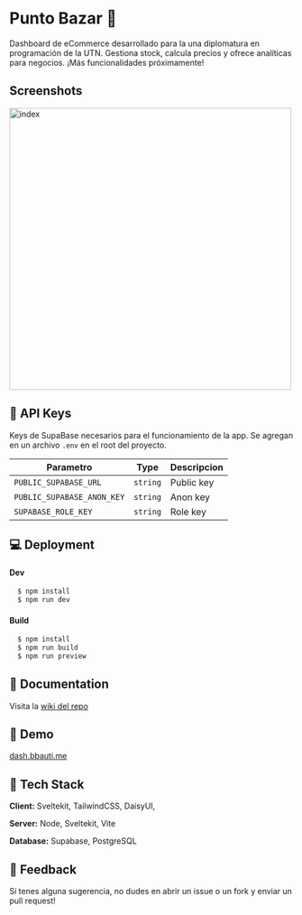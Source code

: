 # Punto Bazar 🛒

Dashboard de eCommerce desarrollado para la una diplomatura en programación de la UTN. Gestiona stock, calcula precios y ofrece analíticas para negocios. ¡Más funcionalidades próximamente!

## Screenshots

<img src="https://i.imgur.com/SqQoLyg.jpg" alt="index" width="500"/>


## 🔑 API Keys

Keys de SupaBase necesarios para el funcionamiento de la app. Se agregan en un archivo `.env` en el root del proyecto.



| Parametro                  | Type     | Descripcion |
|----------------------------|----------|-------------|
| `PUBLIC_SUPABASE_URL`      | `string` | Public key  |
| `PUBLIC_SUPABASE_ANON_KEY` | `string` | Anon key    |
| `SUPABASE_ROLE_KEY`        | `string` | Role key    |


## 💻 Deployment

#### Dev

```bash
  $ npm install
  $ npm run dev
```

#### Build

```bash
  $ npm install
  $ npm run build
  $ npm run preview
```


## 📃 Documentation

Visita la [wiki del repo](https://github.com/bbauti/dashboard/wiki)


## 🧪 Demo

[dash.bbauti.me](https://dash.bbauti.me)

## 🔧 Tech Stack

**Client:** Sveltekit, TailwindCSS, DaisyUI, 

**Server:** Node, Sveltekit, Vite

**Database:** Supabase, PostgreSQL


## 📝 Feedback

Si tenes alguna sugerencia, no dudes en abrir un issue o un fork y enviar un pull request!


